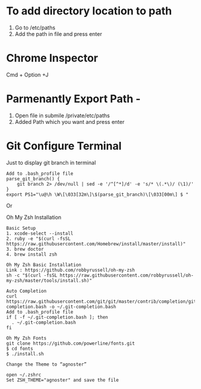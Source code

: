 # To add directory location to path
1. Go to /etc/paths
2. Add the path in file and press enter

# Chrome Inspector
Cmd + Option +J

# Parmenantly Export Path - 
1. Open file in submile /private/etc/paths
2. Added Path which you want and press enter

# Git Configure Terminal
Just to display git branch in terminal
```
Add to .bash_profile file
parse_git_branch() {
    git branch 2> /dev/null | sed -e '/^[^*]/d' -e 's/* \(.*\)/ (\1)/'
}
export PS1="\u@\h \W\[\033[32m\]\$(parse_git_branch)\[\033[00m\] $ "
```

Or

Oh My Zsh Installation
```
Basic Setup
1. xcode-select --install
2. ruby -e "$(curl -fsSL https://raw.githubusercontent.com/Homebrew/install/master/install)"
3. brew doctor
4. brew install zsh

Oh My Zsh Basic Installation
Link : https://github.com/robbyrussell/oh-my-zsh
sh -c "$(curl -fsSL https://raw.githubusercontent.com/robbyrussell/oh-my-zsh/master/tools/install.sh)"

Auto Completion
curl https://raw.githubusercontent.com/git/git/master/contrib/completion/git-completion.bash -o ~/.git-completion.bash
Add to .bash_profile file
if [ -f ~/.git-completion.bash ]; then
  . ~/.git-completion.bash
fi

Oh My Zsh Fonts
git clone https://github.com/powerline/fonts.git
$ cd fonts
$ ./install.sh

Change the Theme to “agnoster”

open ~/.zshrc
Set ZSH_THEME="agnoster" and save the file

```
